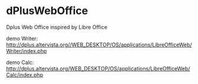 # dPlusWebOffice
Dplus Web Office inspired by Libre Office

demo Writer: http://dplus.altervista.org//WEB_DESKTOP/OS/applications/LibreOfficeWeb/Writer/index.php

demo Calc: http://dplus.altervista.org/WEB_DESKTOP/OS/applications/LibreOfficeWeb/Calc/index.php

